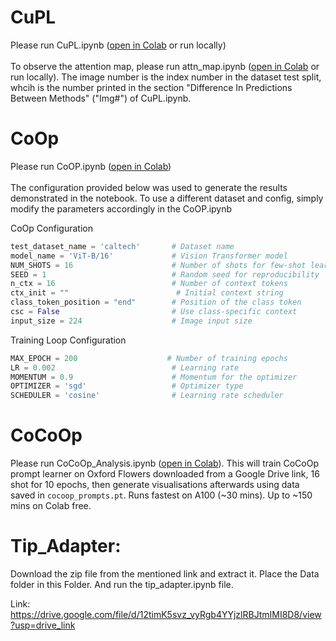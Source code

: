 # CuPL
Please run CuPL.ipynb ([open in Colab](https://colab.research.google.com/github/oz-e/applied-ml/blob/main/CuPL.ipynb) or run locally)<br/><br/>
To observe the attention map, please run attn_map.ipynb ([open in Colab](https://colab.research.google.com/github/oz-e/applied-ml/blob/main/attn_map.ipynb) or run locally). The image number is the index number in the dataset test split, whcih is the number printed in the section "Difference In Predictions Between Methods" ("Img#") of CuPL.ipynb.

# CoOp
Please run CoOP.ipynb ([open in Colab](https://colab.research.google.com/github/oz-e/applied-ml/blob/main/CoOP/CoOP.ipynb))<br/><br/>
The configuration provided below was used to generate the results demonstrated in the notebook. To use a different dataset and config, simply modify the parameters accordingly in the CoOP.ipynb

CoOp Configuration
```python
test_dataset_name = 'caltech'       # Dataset name
model_name = 'ViT-B/16'             # Vision Transformer model
NUM_SHOTS = 16                      # Number of shots for few-shot learning
SEED = 1                            # Random seed for reproducibility
n_ctx = 16                          # Number of context tokens
ctx_init = ""                        # Initial context string
class_token_position = "end"        # Position of the class token
csc = False                         # Use class-specific context
input_size = 224                    # Image input size
```
Training Loop Configuration
```python
MAX_EPOCH = 200                    # Number of training epochs
LR = 0.002                          # Learning rate
MOMENTUM = 0.9                      # Momentum for the optimizer
OPTIMIZER = 'sgd'                   # Optimizer type
SCHEDULER = 'cosine'                # Learning rate scheduler
```

# CoCoOp

Please run CoCoOp_Analysis.ipynb ([open in Colab](https://colab.research.google.com/github/oz-e/applied-ml/blob/main/CoCoOp_Analysis.ipynb)). This will train CoCoOp prompt learner on Oxford Flowers downloaded from a Google Drive link, 16 shot for 10 epochs, then generate visualisations afterwards using data saved in `cocoop_prompts.pt`. Runs fastest on A100 (~30 mins). Up to ~150 mins on Colab free.

# Tip_Adapter:

Download the zip file from the mentioned link and extract it. Place the Data folder in this Folder. And run the tip_adapter.ipynb file.

Link: https://drive.google.com/file/d/12timK5svz_vyRgb4YYjzlRBJtmIMI8D8/view?usp=drive_link
